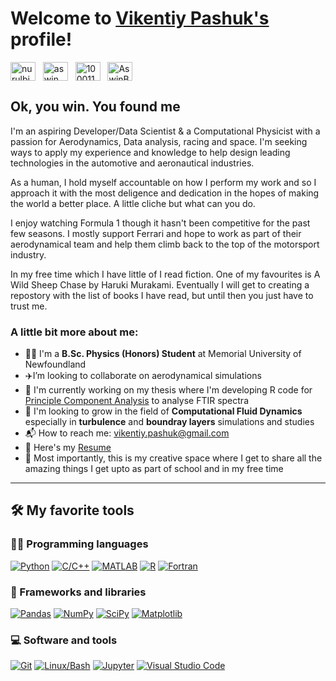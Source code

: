 # Welcome to [Vikentiy Pashuk's](https://github.com/VikentiyPashuk) profile! <a href="https://github.com/VikentiyPashuk"></a>

<a href="https://www.linkedin.com/in/nurulbibrahim/" target="_blank"><img align="center" src="https://raw.githubusercontent.com/rahuldkjain/github-profile-readme-generator/master/src/images/icons/Social/linked-in-alt.svg" alt="nurulbibrahim" height="30" width="40" /></a>
&nbsp;
<a href="https://www.instagram.com/_noorool_/" target="_blank"><img align="center" src="https://raw.githubusercontent.com/rahuldkjain/github-profile-readme-generator/master/src/images/icons/Social/instagram.svg" alt="aswin_barath_" height="30" width="40" /></a>
&nbsp;
<a href="https://www.facebook.com/nurulbibrahim" target="_blank"><img align="center" src="https://raw.githubusercontent.com/rahuldkjain/github-profile-readme-generator/master/src/images/icons/Social/facebook.svg" alt="100011683902531e" height="30" width="40" /></a>
&nbsp;
<a href="https://twitter.com/nurulb000" target="_blank"><img align="center" src="https://raw.githubusercontent.com/rahuldkjain/github-profile-readme-generator/master/src/images/icons/Social/twitter.svg" alt="AswinBarath2" height="30" width="40" /></a>
&nbsp;

## Ok, you win. You found me

I'm an aspiring Developer/Data Scientist & a Computational Physicist with a passion for Aerodynamics, Data analysis, racing and space. I'm seeking ways to apply my experience and knowledge to help design leading technologies in the automotive and aeronautical industries. 

As a human, I hold myself accountable on how I perform my work and so I approach it with the most deligence and dedication in the hopes of making the world a better place. A little cliche but what can you do.

I enjoy watching Formula 1 though it hasn't been competitive for the past few seasons. I mostly support Ferrari and hope to work as part of their aerodynamical team and help them climb back to the top of the motorsport industry.

In my free time which I have little of I read fiction. One of my favourites is A Wild Sheep Chase by Haruki Murakami. Eventually I will get to creating a repostory with the list of books I have read, but until then you just have to trust me.


### A little bit more about me:

- 👨‍🎓 I'm a **B.Sc. Physics (Honors) Student** at Memorial University of Newfoundland
- ✈️I’m looking to collaborate on aerodynamical simulations
- 📝 I'm currently working on my thesis where I'm developing R code for [Principle Component Analysis](https://github.com/VikentiyPashuk/Thesis) to analyse FTIR spectra
- 🌱 I'm looking to grow in the field of **Computational Fluid Dynamics** especially in **turbulence** and **boundray layers** simulations and studies
- 📬 How to reach me: [vikentiy.pashuk@gmail.com](mailto:vikentiy.pashuk@gmail.com)
- 📄 Here's my [Resume](https://github.com/VikentiyPashuk/Resume/blob/main/Vikentiy%20Pashuk%20Resume.pdf)
- 💪 Most importantly, this is my creative space where I get to share all the amazing things I get upto as part of school and in my free time
---

## 🛠️ My favorite tools

### 👨‍💻 Programming languages

<p>
    <a href="#"><img alt="Python" src="https://img.shields.io/badge/Python-14354C.svg?logo=python&logoColor=white"></a>
    <a href="#"><img alt="C/C++" src="https://custom-icon-badges.herokuapp.com/badge/C/C++-00599C.svg?logo=cplusplus&logoColor=white"></a>
    <a href="#"><img alt="MATLAB" src="https://img.shields.io/badge/MATLAB-007396.svg?logo=matlab&logoColor=white"></a>
    <a href="#"><img alt="R" src="https://img.shields.io/badge/R-276DC3.svg?logo=r&logoColor=white"></a>
    <a href="#"><img alt="Fortran" src="https://img.shields.io/badge/fortran-purple.svg?logo=fortran"></a>  
</p>

### 🧰 Frameworks and libraries

<p>
    <a href="#"><img alt="Pandas" src="https://img.shields.io/badge/Pandas-150458.svg?logo=pandas&logoColor=white"></a>
    <a href="#"><img alt="NumPy" src="https://img.shields.io/badge/Numpy-013243.svg?logo=numpy&logoColor=white"></a>
    <a href="#"><img alt="SciPy" src="https://img.shields.io/badge/SciPy-8CAAE6.svg?logo=scipy&logoColor=white"></a>
    <a href="#"><img alt="Matplotlib" src="https://img.shields.io/badge/Matplotlib-11557c.svg?logo=matplotlib&logoColor=white"></a>
</p>

### 💻 Software and tools

<p>
    <a href="#"><img alt="Git" src="https://img.shields.io/badge/Git-F05033.svg?logo=git&logoColor=white"></a>
    <a href="#"><img alt="Linux/Bash" src="https://img.shields.io/badge/Linux/Bash-FCC624.svg?logo=linux&logoColor=black"></a>
    <a href="#"><img alt="Jupyter" src="https://img.shields.io/badge/Jupyter-F37626.svg?logo=Jupyter&logoColor=white"></a>
    <a href="#"><img alt="Visual Studio Code" src="https://img.shields.io/badge/Visual%20Studio%20Code-0078d7.svg?logo=visual-studio-code&logoColor=white"></a>
</p>
